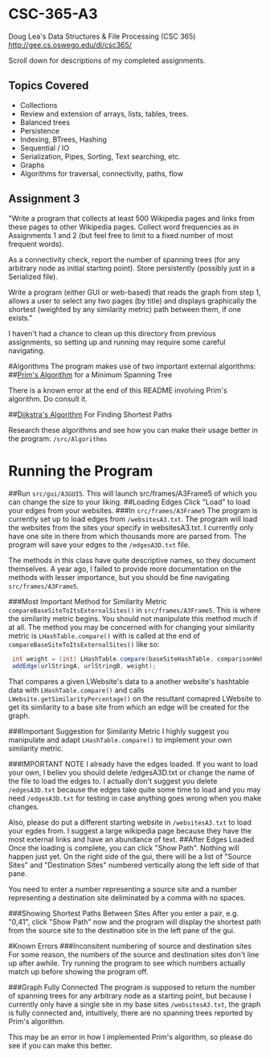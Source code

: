 # CSC-365-A3
Doug Lea's Data Structures & File Processing (CSC 365)
http://gee.cs.oswego.edu/dl/csc365/

Scroll down for descriptions of my completed assignments.
## Topics Covered
* Collections
* Review and extension of arrays, lists, tables, trees.
* Balanced trees
* Persistence
* Indexing, BTrees, Hashing
* Sequential / IO
* Serialization, Pipes, Sorting, Text searching, etc.
* Graphs
* Algorithms for traversal, connectivity, paths, flow

## Assignment 3
"Write a program that collects at least 500 Wikipedia pages and links from these pages to other Wikipedia pages.
Collect word frequencies as in Assignments 1 and 2 (but feel free to limit to a fixed number of most frequent words). 

As a connectivity check, report the number of spanning trees (for any arbitrary node as initial starting point). 
Store persistently (possibly just in a Serialized file). 

Write a program (either GUI or web-based) that reads the graph from step 1, allows a user to select any two pages (by title) and displays graphically the shortest (weighted by any similarity metric) path between them, if one exists."
 
I haven't had a chance to clean up this directory from previous assignments, so setting up and running may require some careful navigating.

#Algorithms
The program makes use of two important external algorithms:
##[Prim's Algorithm](https://www.google.com/search?q=Prim%27s+algorithm&rlz=1C1CHFX_enUS651US651&oq=Prim%27s+algorithm&aqs=chrome..69i57.2479j0j7&sourceid=chrome&ie=UTF-8) for a Minimum Spanning Tree

There is a known error at the end of this README involving Prim's algorithm. Do consult it.

##[Dijkstra's Algorithm](https://en.wikipedia.org/wiki/Dijkstra%27s_algorithm) For Finding Shortest Paths

Research these algorithms and see how you can make their usage better in the program: `/src/Algorithms`

# Running the Program
##Run `src/gui/A3GUI5`.
This will launch src/frames/A3Frame5 of which you can change the size to your liking.
##Loading Edges
Click "Load" to load your edges from your websites.
###In `src/frames/A3Frame5`
The program is currently set up to load edges from `/websitesA3.txt`.
The program will load the websites from the sites your specify in websitesA3.txt. I currently only have one site in there from which thousands more are parsed from. 
The program will save your edges to the `/edgesA3D.txt` file.

The methods in this class have quite descriptive names, so they document themselves. A year ago, I failed to provide more documentation on the methods with lesser importance, but you should be fine navigating `src/frames/A3Frame5`.

###Most Important Method for Similarity Metric
`compareBaseSiteToItsExternalSites()` in `src/frames/A3Frame5`. This is where the similarity metric begins.
You should not manipulate this method much if at all. The method you may be concerned with for changing your similarity metric is `LHashTable.compare()` with is called at the end of `compareBaseSiteToItsExternalSites()` like so:

```Java
 int weight = (int) LHashTable.compare(baseSiteHashTable, comparisonWebsite).getSimilarityPercentage();
 addEdge(urlStringA, urlStringB, weight);
```

That compares a given LWebsite's data to a another website's hashtable data with `LHashTable.compare()` and calls `LWebsite.getSimilarityPercentage()` on the resultant comapred LWebsite to get its similarity to a base site from which an edge will be created for the graph.

###Important Suggestion for Similarity Metric
I highly suggest you manipulate and adapt `LHashTable.compare()` to implement your own similarity metric.

###IMPORTANT NOTE
I already have the edges loaded. If you want to load your own, I believ you should delete /edgesA3D.txt or change the name of the file to load the edges to. I actually don't suggest you delete `/edgesA3D.txt` because the edges take quite some time to load and you may need `/edgesA3D.txt` for testing in case anything goes wrong when you make changes.

Also, please do put a different starting website in `/websitesA3.txt` to load your egdes from.
I suggest a large wikipedia page because they have the most external links and have an abundance of text.
##After Edges Loaded
Once the loading is complete, you can click "Show Path". Nothing will happen just yet.
On the right side of the gui, there will be a list of "Source Sites" and "Destination Sites" numbered vertically along the left side of that pane.

You need to enter a number representing a source site and a number representing a destination site deliminated by a comma with no spaces.

###Showing Shortest Paths Between Sites
After you enter a pair, e.g. "0,41", click "Show Path" now and the program will display the shortest path from the source site to the destination site in the left pane of the gui. 

#Known Errors
###Inconsitent numbering of source and destination sites
For some reason, the numbers of the source and destination sites don't line up after awhile. Try running the program to see which numbers actually match up before showing the program off.

###Graph Fully Connected
The program is supposed to return the number of spanning trees for any arbitrary node as a starting point, but because I currently only have a single site in my base sites `/websitesA3.txt`, the graph is fully connected and, intuitively, there are no spanning trees reported by Prim's algorithm. 

This may be an error in how I implemented Prim's algorithm, so please do see if you can make this better.


